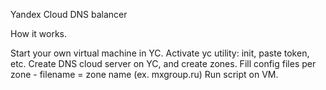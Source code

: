 Yandex Cloud DNS balancer

How it works.

Start your own virtual machine in YC.
Activate yc utility: init, paste token, etc.
Create DNS cloud server on YC, and create zones.
Fill config files per zone - filename = zone name (ex. mxgroup.ru)
Run script on VM.